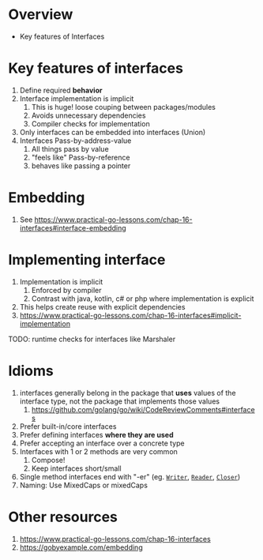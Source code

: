 # Overview
- Key features of Interfaces


# Key features of interfaces
1. Define required **behavior**
1. Interface implementation is implicit
    1. This is huge!  loose couping between packages/modules
    1. Avoids unnecessary dependencies
    1. Compiler checks for implementation
1. Only interfaces can be embedded into interfaces (Union)
1. Interfaces Pass-by-address-value
    1. All things pass by value
    1. "feels like" Pass-by-reference
    1. behaves like passing a pointer

# Embedding
1. See https://www.practical-go-lessons.com/chap-16-interfaces#interface-embedding

# Implementing interface
1. Implementation is implicit
    1. Enforced by compiler
    1. Contrast with java, kotlin, c# or php where implementation is explicit
1. This helps create reuse with explicit dependencies
1. https://www.practical-go-lessons.com/chap-16-interfaces#implicit-implementation


TODO: runtime checks for interfaces like Marshaler


# Idioms
1. interfaces generally belong in the package that **uses** values of the interface type, not the package that implements those values
    1. https://github.com/golang/go/wiki/CodeReviewComments#interfaces
1. Prefer built-in/core interfaces
1. Prefer defining interfaces **where they are used**
1. Prefer accepting an interface over a concrete type
1. Interfaces with 1 or 2 methods are very common
    1. Compose!
    1. Keep interfaces short/small
1. Single method interfaces end with "-er"
    (eg. [`Writer`](https://pkg.go.dev/io#Writer), [`Reader`](https://pkg.go.dev/io#Reader), [`Closer`](https://pkg.go.dev/io#Closer))
1. Naming: Use MixedCaps or mixedCaps


# Other resources
1. https://www.practical-go-lessons.com/chap-16-interfaces
1. https://gobyexample.com/embedding

